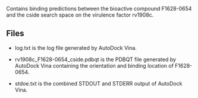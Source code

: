 Contains binding predictions between the bioactive compound F1628-0654 and the cside search space on the virulence factor rv1908c.

## Files

- log.txt is the log file generated by AutoDock Vina.

- rv1908c_F1628-0654_cside.pdbqt is the PDBQT file generated by AutoDock Vina containing the orientation and binding location of F1628-0654.

- stdoe.txt is the combined STDOUT and STDERR output of AutoDock Vina.

